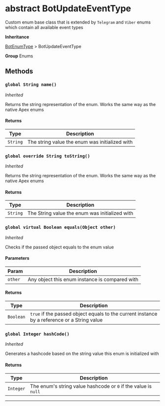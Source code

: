 # abstract BotUpdateEventType

Custom enum base class that is extended by `Telegram` and `Viber` enums which contain all available event types

**Inheritance**

[BotEnumType](/types/Enums/BotEnumType.md)
&gt;
BotUpdateEventType

**Group** Enums

## Methods

### `global String name()`

_Inherited_

Returns the string representation of the enum. Works the same way as the native Apex enums

#### Returns

| Type     | Description                                    |
| -------- | ---------------------------------------------- |
| `String` | The string value the enum was initialized with |

### `global override String toString()`

_Inherited_

Returns the string representation of the enum. Works the same way as the native Apex enums

#### Returns

| Type     | Description                                    |
| -------- | ---------------------------------------------- |
| `String` | The String value the enum was initialized with |

### `global virtual Boolean equals(Object other)`

_Inherited_

Checks if the passed object equals to the enum value

#### Parameters

| Param   | Description                                    |
| ------- | ---------------------------------------------- |
| `other` | Any object this enum instance is compared with |

#### Returns

| Type      | Description                                                                                 |
| --------- | ------------------------------------------------------------------------------------------- |
| `Boolean` | `true` if the passed object equals to the current instance by a reference or a String value |

### `global Integer hashCode()`

_Inherited_

Generates a hashcode based on the string value this enum is initialized with

#### Returns

| Type      | Description                                                    |
| --------- | -------------------------------------------------------------- |
| `Integer` | The enum's string value hashcode or `0` if the value is `null` |

---
